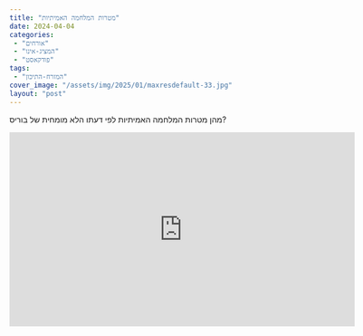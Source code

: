 ```yaml
---
title: "מטרות המלחמה האמיתיות"
date: 2024-04-04
categories: 
 - "אורחים"
 - "המציג-אינו"
 - "פודקאסט"
tags: 
 - "המזרח-התיכון"
cover_image: "/assets/img/2025/01/maxresdefault-33.jpg"
layout: "post"
---
```


מהן מטרות המלחמה האמיתיות לפי דעתו הלא מומחית של בוריס?

<iframe width="610" height="343" src="https://www.youtube.com/embed/QD-harugSJU" frameborder="0" allow="accelerometer; autoplay; clipboard-write; encrypted-media; gyroscope; picture-in-picture; web-share" referrerpolicy="strict-origin-when-cross-origin" allowfullscreen></iframe>
